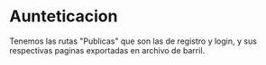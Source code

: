 # Aunteticacion 
Tenemos las rutas "Publicas" que son las de registro y login, y sus respectivas paginas exportadas en archivo de barril.